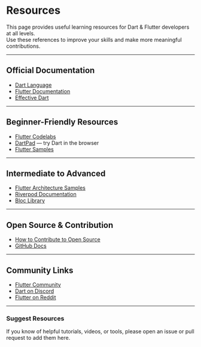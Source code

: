 # Resources

This page provides useful learning resources for Dart & Flutter developers at all levels.  
Use these references to improve your skills and make more meaningful contributions.

---

## Official Documentation

- [Dart Language](https://dart.dev/guides)
- [Flutter Documentation](https://flutter.dev/docs)
- [Effective Dart](https://dart.dev/guides/language/effective-dart)

---

## Beginner-Friendly Resources

- [Flutter Codelabs](https://flutter.dev/codelabs)
- [DartPad](https://dartpad.dev/) — try Dart in the browser
- [Flutter Samples](https://github.com/flutter/samples)

---

## Intermediate to Advanced

- [Flutter Architecture Samples](https://github.com/brianegan/flutter_architecture_samples)
- [Riverpod Documentation](https://riverpod.dev)
- [Bloc Library](https://bloclibrary.dev)

---

## Open Source & Contribution

- [How to Contribute to Open Source](https://opensource.guide/how-to-contribute/)
- [GitHub Docs](https://docs.github.com/en)

---

## Community Links

- [Flutter Community](https://fluttercommunity.dev)
- [Dart on Discord](https://discord.gg/dart)
- [Flutter on Reddit](https://www.reddit.com/r/FlutterDev/)

---

### Suggest Resources

If you know of helpful tutorials, videos, or tools, please open an issue or pull request to add them here.

